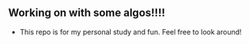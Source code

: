 ## Working on with some algos!!!!
- This repo is for my personal study and fun. Feel free to look around!
